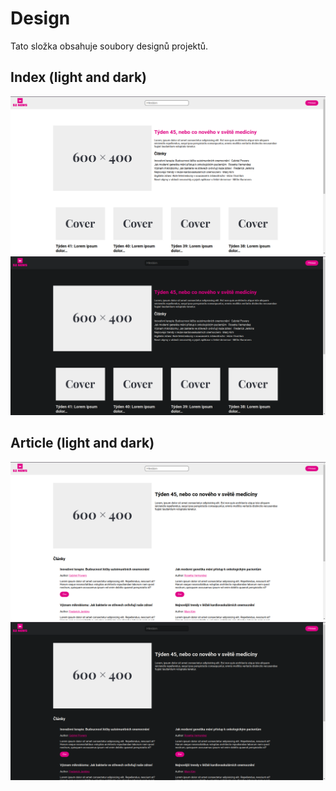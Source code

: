 # Design

Tato složka obsahuje soubory designů projektů.

## Index (light and dark)

![text](index_light.png)
![text](index_dark.png)

## Article (light and dark)

![text](article_light.png)
![text](article_dark.png)
